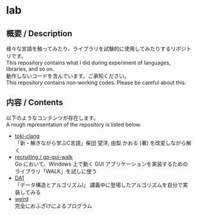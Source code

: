 # lab

## 概要 / Description
様々な言語を触ってみたり、ライブラリを試験的に使用してみたりするリポジトリです。  
This repository contains what I did during experiment of languages, libraries, and so on.  
動作しないコードを含んでいます。ご承知ください。  
This repository contains non-working codes. Please be careful about this.  

## 内容 / Contents
以下のようなコンテンツが存在します。  
A rough representation of the repository is listed below.
* [toki-clang](https://github.com/yudejp/practice/tree/master/toki-clang)   
「新・解きながら学ぶC言語」柴田 望洋, 由梨 かおる (著) を改変しながら解く
* [recruiting / go-gui-walk](https://github.com/yudejp/practice/tree/master/recruiting/go-gui-walk)  
Go において、Windows 上で動く GUI アプリケーションを実装するためのライブラリ「WALK」を試しに使う
* [DA1](https://github.com/yudejp/practice/tree/master/DA1)  
「データ構造とアルゴリズムⅠ」 講義中に登場したアルゴリズムを自分で実装してみる
* [weird](https://github.com/yudejp/practice/tree/master/weird)  
完全におふざけによるプログラム
